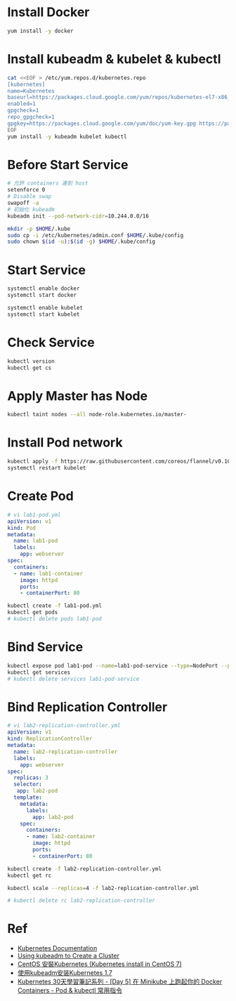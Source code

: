 # Install Docker

```sh
yum install -y docker
```

# Install kubeadm & kubelet & kubectl

```sh
cat <<EOF > /etc/yum.repos.d/kubernetes.repo
[kubernetes]
name=Kubernetes
baseurl=https://packages.cloud.google.com/yum/repos/kubernetes-el7-x86_64
enabled=1
gpgcheck=1
repo_gpgcheck=1
gpgkey=https://packages.cloud.google.com/yum/doc/yum-key.gpg https://packages.cloud.google.com/yum/doc/rpm-package-key.gpg
EOF
yum install -y kubeadm kubelet kubectl
```

# Before Start Service

```sh
# 允許 containers 連到 host
setenforce 0
# Disable swap
swapoff -a 
# 初始化 kubeadm
kubeadm init --pod-network-cidr=10.244.0.0/16
```

```sh
mkdir -p $HOME/.kube
sudo cp -i /etc/kubernetes/admin.conf $HOME/.kube/config
sudo chown $(id -u):$(id -g) $HOME/.kube/config
```

# Start Service 

```sh
systemctl enable docker
systemctl start docker

systemctl enable kubelet
systemctl start kubelet
```

# Check Service

```sh
kubectl version
kubectl get cs
```

# Apply Master has Node

```sh
kubectl taint nodes --all node-role.kubernetes.io/master-
```

# Install Pod network

```sh
kubectl apply -f https://raw.githubusercontent.com/coreos/flannel/v0.10.0/Documentation/kube-flannel.yml
systemctl restart kubelet
```

# Create Pod

```yml
# vi lab1-pod.yml
apiVersion: v1
kind: Pod
metadata:
  name: lab1-pod
  labels:
    app: webserver
spec:
  containers:
  - name: lab1-container
    image: httpd
    ports:
    - containerPort: 80
```

```sh
kubectl create -f lab1-pod.yml
kubectl get pods
# kubectl delete pods lab1-pod
```

# Bind Service

```sh
kubectl expose pod lab1-pod --name=lab1-pod-service --type=NodePort --port=80
kubectl get services
# kubectl delete services lab1-pod-service
```

# Bind Replication Controller

```yml
# vi lab2-replication-controller.yml
apiVersion: v1
kind: ReplicationController
metadata:
  name: lab2-replication-controller
  labels:
    app: webserver
spec:
  replicas: 3
  selector:
   app: lab2-pod
  template:
    metadata:
      labels:
        app: lab2-pod
    spec:
      containers:
      - name: lab2-container
        image: httpd
        ports:
        - containerPort: 80
```

```sh
kubectl create -f lab2-replication-controller.yml
kubectl get rc

kubectl scale --replicas=4 -f lab2-replication-controller.yml

# kubectl delete rc lab2-replication-controller
```

# Ref

* [Kubernetes Documentation](https://kubernetes.io/docs/home/)  
* [Using kubeadm to Create a Cluster](https://kubernetes.io/docs/setup/independent/create-cluster-kubeadm/)  
* [CentOS 安裝Kubernetes (Kubernetes install in CentOS 7)](https://www.nctusam.com/2017/07/26/centos-%E5%AE%89%E8%A3%9Dkubernetes-kubernetes-install-in-centos-7/)  
* [使用kubeadm安装Kubernetes 1.7](https://blog.frognew.com/2017/07/kubeadm-install-kubernetes-1.7.html#)  
* [Kubernetes 30天學習筆記系列 - [Day 5] 在 Minikube 上跑起你的 Docker Containers - Pod & kubectl 常用指令](https://ithelp.ithome.com.tw/articles/10193232)
